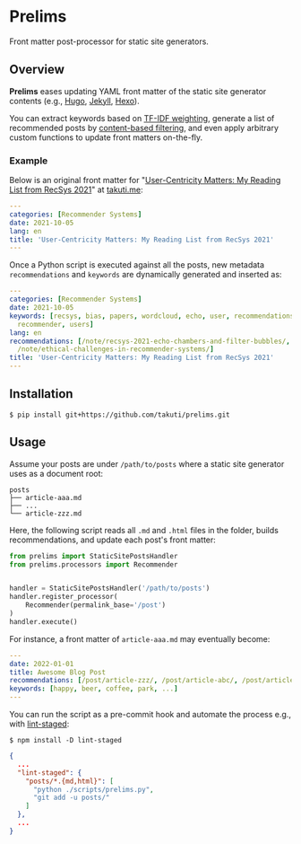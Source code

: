 Prelims
===

Front matter post-processor for static site generators.

## Overview

**Prelims** eases updating YAML front matter of the static site generator contents (e.g., [Hugo](https://gohugo.io/content-management/front-matter/), [Jekyll](https://jekyllrb.com/docs/front-matter/), [Hexo](https://hexo.io/docs/front-matter.html)).

You can extract keywords based on [TF-IDF weighting](https://en.wikipedia.org/wiki/Tf%E2%80%93idf), generate a list of recommended posts by [content-based filtering](https://en.wikipedia.org/wiki/Recommender_system#Content-based_filtering), and even apply arbitrary custom functions to update front matters on-the-fly.

### Example

Below is an original front matter for "[User-Centricity Matters: My Reading List from RecSys 2021](https://takuti.me/note/recsys-2021/)" at [takuti.me](https://takuti.me/):

```yaml
---
categories: [Recommender Systems]
date: 2021-10-05
lang: en
title: 'User-Centricity Matters: My Reading List from RecSys 2021'
---
```

Once a Python script is executed against all the posts, new metadata `recommendations` and `keywords` are dynamically generated and inserted as:

```yaml
---
categories: [Recommender Systems]
date: 2021-10-05
keywords: [recsys, bias, papers, wordcloud, echo, user, recommendations, metrics,
  recommender, users]
lang: en
recommendations: [/note/recsys-2021-echo-chambers-and-filter-bubbles/, /note/recsys-wordcloud/,
  /note/ethical-challenges-in-recommender-systems/]
title: 'User-Centricity Matters: My Reading List from RecSys 2021'
---
```

## Installation

```
$ pip install git+https://github.com/takuti/prelims.git
```

## Usage

Assume your posts are under `/path/to/posts` where a static site generator uses as a document root:

```
posts
├── article-aaa.md
├── ...
└── article-zzz.md
```

Here, the following script reads all `.md` and `.html` files in the folder, builds recommendations, and update each post's front matter:

```py
from prelims import StaticSitePostsHandler
from prelims.processors import Recommender


handler = StaticSitePostsHandler('/path/to/posts')
handler.register_processor(
	Recommender(permalink_base='/post')
)
handler.execute()
```

For instance, a front matter of `article-aaa.md` may eventually become:

```yaml
---
date: 2022-01-01
title: Awesome Blog Post
recommendations: [/post/article-zzz/, /post/article-abc/, /post/article-xyz/]
keywords: [happy, beer, coffee, park, ...]
---
```

You can run the script as a pre-commit hook and automate the process e.g., with [lint-staged](https://github.com/okonet/lint-staged):

```
$ npm install -D lint-staged
```

```json
{
  ...
  "lint-staged": {
    "posts/*.{md,html}": [
      "python ./scripts/prelims.py",
      "git add -u posts/"
    ]
  },
  ...
}
```
